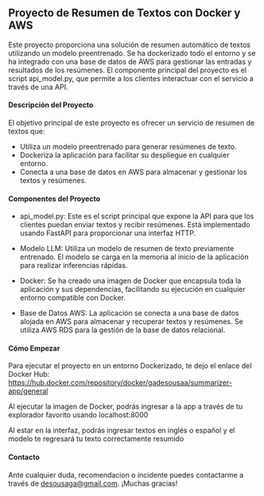 ## Proyecto de Resumen de Textos con Docker y AWS

Este proyecto proporciona una solución de resumen automático de textos utilizando un modelo preentrenado. Se ha dockerizado todo el entorno y se ha integrado con una base de datos de AWS para gestionar las entradas y resultados de los resúmenes. El componente principal del proyecto es el script api_model.py, que permite a los clientes interactuar con el servicio a través de una API.


#### Descripción del Proyecto

El objetivo principal de este proyecto es ofrecer un servicio de resumen de textos que:

- Utiliza un modelo preentrenado para generar resúmenes de texto.
- Dockeriza la aplicación para facilitar su despliegue en cualquier entorno.
- Conecta a una base de datos en AWS para almacenar y gestionar los textos y resúmenes.


#### Componentes del Proyecto

- api_model.py: Este es el script principal que expone la API para que los clientes puedan enviar textos y recibir resúmenes. Está implementado usando FastAPI para proporcionar una interfaz HTTP.

- Modelo LLM: Utiliza un modelo de resumen de texto previamente entrenado. El modelo se carga en la memoria al inicio de la aplicación para realizar inferencias rápidas.

- Docker: Se ha creado una imagen de Docker que encapsula toda la aplicación y sus dependencias, facilitando su ejecución en cualquier entorno compatible con Docker.

- Base de Datos AWS: La aplicación se conecta a una base de datos alojada en AWS para almacenar y recuperar textos y resúmenes. Se utiliza AWS RDS para la gestión de la base de datos relacional.


#### Cómo Empezar
Para ejecutar el proyecto en un entorno Dockerizado, te dejo el enlace del Docker Hub: https://hub.docker.com/repository/docker/gadesousaa/summarizer-app/general

Al ejecutar la imagen de Docker, podrás ingresar a la app a través de tu explorador favorito usando localhost:8000

Al estar en la interfaz, podrás ingresar textos en inglés o español y el modelo te regresará tu texto correctamente resumido


#### Contacto
Ante cualquier duda, recomendacion o incidente puedes contactarme a través de desousaga@gmail.com. ¡Muchas gracias!
